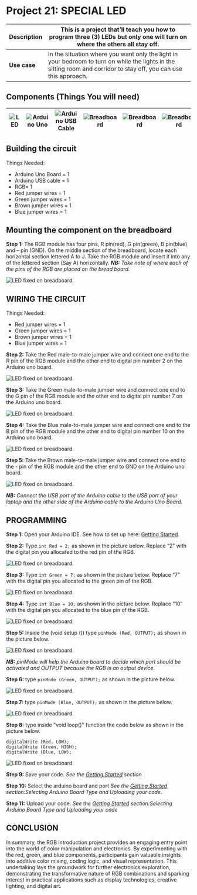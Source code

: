 # Project 21: SPECIAL LED

| **Description** | This is a project that’ll teach you how to program three (3) LEDs but only one will turn on where the others all stay off. |
|------------------|----------------------------------------------------------------|
| **Use case**     | In the situation where you want only the light in your bedroom to turn on while the lights in the sitting room and corridor to stay off, you can use this approach. |

## Components (Things You will need)

| ![LED](../../../docs/manuals/assets/components/LED.png) | ![Arduino Uno](../../../docs/manuals/assets/components/arduino.png) | ![Arduino USB Cable](../../../docs/manuals/assets/components/USB_Cable.png) | ![Breadboard](../../../docs/manuals/assets/components/breadboard.png) |![Breadboard](../../../docs/manuals/assets/components/jump_wire.png)|![Breadboard](../../../docs/manuals/assets/components/RGB_Module.png)
|-------------------------|-------------------------|-------------------------|-------------------------|-------------------------|-------------------------|

## Building the circuit

Things Needed:

-	Arduino Uno Board = 1
-	Arduino USB cable = 1
-	RGB= 1
-	Red jumper wires = 1
-	Green jumper wires = 1
-	Brown jumper wires = 1
-	Blue jumper wires = 1

## Mounting the component on the breadboard

**Step 1:** The RGB module has four pins, R pin(red), G pin(green), B pin(blue) and – pin (GND). On the middle section of the breadboard, locate each horizontal section lettered A to J. Take the RGB module and insert it into any of the lettered section (Say A) horizontally. 
_**NB:** Take note of where each of the pins of the RGB are placed on the bread board._


![LED fixed on breadboard](../../../docs/manuals/assets/1.0/RGB/RGB_Intro/mount_RGB.jpg).


## WIRING THE CIRCUIT

Things Needed:

-	Red jumper wires = 1
-	Green jumper wires = 1
-	Brown jumper wires = 1
-	Blue jumper wires = 1


**Step 2:** Take the Red male-to-male jumper wire and connect one end to the R pin of the RGB module and the other end to digital pin number 2 on the Arduino uno board.

![LED fixed on breadboard](../../../docs/manuals/assets/1.0/RGB/RGB_Intro/red_wire_connected.jpg).

**Step 3:** Take the Green male-to-male jumper wire and connect one end to the G pin of the RGB module and the other end to digital pin number 7 on the Arduino uno board.

![LED fixed on breadboard](../../../docs/manuals/assets/1.0/RGB/RGB_Intro/green_wire_connect.jpg).

**Step 4:** Take the Blue male-to-male jumper wire and connect one end to the B pin of the RGB module and the other end to digital pin number 10 on the Arduino uno board.

![LED fixed on breadboard](../../../docs/manuals/assets/1.0/RGB/RGB_Intro/blue_wire_connect.jpg).

**Step 5:** Take the Brown male-to-male jumper wire and connect one end to the - pin of the RGB module and the other end to GND on the Arduino uno board.

![LED fixed on breadboard](../../../docs/manuals/assets/1.0/RGB/RGB_Intro/gnd_wire_connect.jpg).

_**NB:** Connect the USB port of the Arduino cable to the USB port of your laptop and the other side of the Arduino cable to the Arduino Uno Board._


## PROGRAMMING

**Step 1:** Open your Arduino IDE. See how to set up here: [Getting Started](../../../getting-started.md).

**Step 2:** Type ```int Red = 2;``` as shown in the picture below. Replace “2” with the digital pin you allocated to the red pin of the RGB.

![LED fixed on breadboard](../../../docs/manuals/assets/1.0/RGB/RGB_Intro/code_1.png).

**Step 3:** Type ```int Green = 7;``` as shown in the picture below. Replace “7” with the digital pin you allocated to the green pin of the RGB.

![LED fixed on breadboard](../../../docs/manuals/assets/1.0/RGB/RGB_Intro/code_2.png).

**Step 4:** Type ```int Blue = 10;``` as shown in the picture below. Replace “10” with the digital pin you allocated to the blue pin of the RGB.

![LED fixed on breadboard](../../../docs/manuals/assets/1.0/RGB/RGB_Intro/code_3.png).

**Step 5:** Inside the (void setup ()) type ```pinMode (Red, OUTPUT);``` as shown in the picture below.

![LED fixed on breadboard](../../../docs/manuals/assets/1.0/RGB/RGB_Intro/code_4.png).

_**NB:** pinMode will help the Arduino board to decide which port should be activated and OUTPUT because the RGB is an output device._

**Step 6:** type ```pinMode (Green, OUTPUT);``` as shown in the picture below.

![LED fixed on breadboard](../../../docs/manuals/assets/1.0/RGB/RGB_Intro/code_5.png).

**Step 7:** type ```pinMode (Blue, OUTPUT);``` as shown in the picture below.

![LED fixed on breadboard](../../../docs/manuals/assets/1.0/RGB/RGB_Intro/code_6.png).

**Step 8:** type inside "void loop()" function the code below as shown in the picture below.

   ```
   digitalWrite (Red, LOW);
   digitalWrite (Green, HIGH);
   digitalWrite (Blue, LOW);
   ```

![LED fixed on breadboard](../../../docs/manuals/assets/1.0/RGB/RGB_Intro/code_7.png).

**Step 9:** Save your code. _See the [Getting Started](../../../getting-started.md) section_

**Step 10:** Select the arduino board and port _See the [Getting Started](../../../getting-started.md) section:Selecting Arduino Board Type and Uploading your code_.

**Step 11:** Upload your code. _See the [Getting Started](../../../getting-started.md) section:Selecting Arduino Board Type and Uploading your code_

## CONCLUSION

In summary, the RGB introduction project provides an engaging entry point into the world of color manipulation and electronics. By experimenting with the red, green, and blue components, participants gain valuable insights into additive color mixing, coding logic, and visual representation. This undertaking lays the groundwork for further electronics exploration, demonstrating the transformative nature of RGB combinations and sparking interest in practical applications such as display technologies, creative lighting, and digital art.
